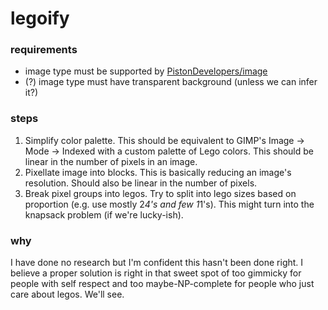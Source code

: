 # legoify

### requirements
* image type must be supported by [PistonDevelopers/image](https://crates.io/crates/image)
* (?) image type must have transparent background (unless we can infer it?)

### steps
1. Simplify color palette. This should be equivalent to GIMP's Image -> Mode -> Indexed with a custom palette of Lego colors. This should be linear in the number of pixels in an image.
2. Pixellate image into blocks. This is basically reducing an image's resolution. Should also be linear in the number of pixels.
3. Break pixel groups into legos. Try to split into lego sizes based on proportion (e.g. use mostly 2*4's and few 1*1's). This might turn into the knapsack problem (if we're lucky-ish).

### why
I have done no research but I'm confident this hasn't been done right. I believe a proper solution is right in that sweet spot of too gimmicky for people with self respect and too maybe-NP-complete for people who just care about legos. We'll see.


